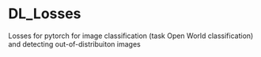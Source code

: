 # DL_Losses
Losses for pytorch for image classification (task Open World classification) and detecting out-of-distribuiton images
